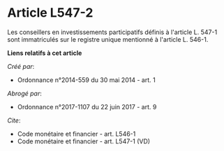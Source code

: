 # Article L547-2

Les conseillers en investissements participatifs définis à l'article L. 547-1 sont immatriculés sur le registre unique
mentionné à l'article L. 546-1.

**Liens relatifs à cet article**

_Créé par_:

  - Ordonnance n°2014-559 du 30 mai 2014 - art. 1

_Abrogé par_:

  - Ordonnance n°2017-1107 du 22 juin 2017 - art. 9

_Cite_:

  - Code monétaire et financier - art. L546-1
  - Code monétaire et financier - art. L547-1 (VD)
